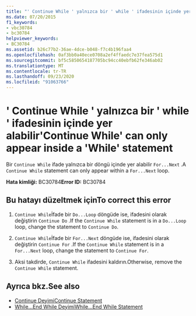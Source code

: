 ```yaml
---
title: "' Continue While ' yalnızca bir ' while ' ifadesinin içinde yer alabilir"
ms.date: 07/20/2015
f1_keywords:
- vbc30784
- bc30784
helpviewer_keywords:
- BC30784
ms.assetid: b26c77b2-36ae-4dce-b048-f7c4b196faa4
ms.openlocfilehash: 0af3bb0a40ece0708a2ef4ffaedc7e37fea575d1
ms.sourcegitcommit: bf5c5850654187705bc94cc40ebfb62fe346ab02
ms.translationtype: MT
ms.contentlocale: tr-TR
ms.lasthandoff: 09/23/2020
ms.locfileid: "91063766"
---
```

# <a name="continue-while-can-only-appear-inside-a-while-statement"></a><span data-ttu-id="af093-102">' Continue While ' yalnızca bir ' while ' ifadesinin içinde yer alabilir</span><span class="sxs-lookup"><span data-stu-id="af093-102">'Continue While' can only appear inside a 'While' statement</span></span>

<span data-ttu-id="af093-103">Bir `Continue While` ifade yalnızca bir döngü içinde yer alabilir `For...Next` .</span><span class="sxs-lookup"><span data-stu-id="af093-103">A `Continue While` statement can only appear within a `For...Next` loop.</span></span>  
  
 <span data-ttu-id="af093-104">**Hata kimliği:** BC30784</span><span class="sxs-lookup"><span data-stu-id="af093-104">**Error ID:** BC30784</span></span>  
  
## <a name="to-correct-this-error"></a><span data-ttu-id="af093-105">Bu hatayı düzeltmek için</span><span class="sxs-lookup"><span data-stu-id="af093-105">To correct this error</span></span>  
  
1. <span data-ttu-id="af093-106">`Continue While`İfade bir `Do...Loop` döngüde ise, ifadesini olarak değiştirin `Continue Do` .</span><span class="sxs-lookup"><span data-stu-id="af093-106">If the `Continue While` statement is in a `Do...Loop` loop, change the statement to `Continue Do`.</span></span>  
  
2. <span data-ttu-id="af093-107">`Continue While`İfade bir `For...Next` döngüde ise, ifadesini olarak değiştirin `Continue For` .</span><span class="sxs-lookup"><span data-stu-id="af093-107">If the `Continue While` statement is in a `For...Next` loop, change the statement to `Continue For`.</span></span>  
  
3. <span data-ttu-id="af093-108">Aksi takdirde, `Continue While` ifadesini kaldırın.</span><span class="sxs-lookup"><span data-stu-id="af093-108">Otherwise, remove the `Continue While` statement.</span></span>  
  
## <a name="see-also"></a><span data-ttu-id="af093-109">Ayrıca bkz.</span><span class="sxs-lookup"><span data-stu-id="af093-109">See also</span></span>

- [<span data-ttu-id="af093-110">Continue Deyimi</span><span class="sxs-lookup"><span data-stu-id="af093-110">Continue Statement</span></span>](../language-reference/statements/continue-statement.md)
- [<span data-ttu-id="af093-111">While...End While Deyimi</span><span class="sxs-lookup"><span data-stu-id="af093-111">While...End While Statement</span></span>](../language-reference/statements/while-end-while-statement.md)
